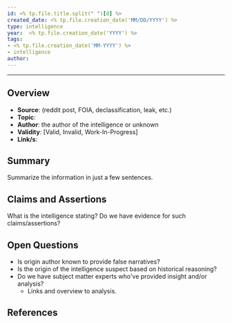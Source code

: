 ```yaml
---
id: <% tp.file.title.split(" ")[0] %>
created_date: <% tp.file.creation_date('MM/DD/YYYY') %>
type: intelligence
year:  <% tp.file.creation_date('YYYY') %>
tags:
- <% tp.file.creation_date('MM-YYYY') %>
- intelligence
author:
---
```


----

## Overview

- **Source**: (reddit post, FOIA, declassification, leak, etc.)
- **Topic**:
- **Author**: the author of the intelligence or unknown
- **Validity**: [Valid, Invalid, Work-In-Progress]
- **Link/s**:

## Summary

Summarize the information in just a few sentences.

## Claims and Assertions

What is the intelligence stating? Do we have evidence for such claims/assertions? 

## Open Questions

- Is origin author known to provide false narratives? 
- Is the origin of the intelligence suspect based on historical reasoning?
- Do we have subject matter experts who've provided insight and/or analysis?
	- Links and overview to analysis.

## References

